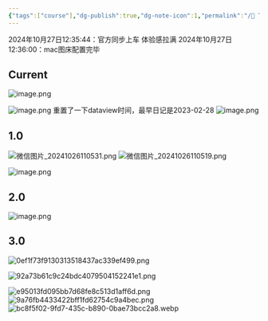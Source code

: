```yaml
---
{"tags":["course"],"dg-publish":true,"dg-note-icon":1,"permalink":"/🍊 TANGERINE/Obsidian/Obsidian Course/","dgPassFrontmatter":true,"noteIcon":1,"created":"2024-10-26T20:16:52.000+08:00","updated":"2024-11-01T07:45:27.679+08:00"}
---
```


2024年10月27日12:35:44：官方同步上车 体验感拉满
2024年10月27日12:36:00：mac图床配置完毕
## Current
![image.png](https://obsidian-1330151501.cos.ap-beijing.myqcloud.com/pic/202410291727351.png)

![image.png](https://obsidian-1330151501.cos.ap-beijing.myqcloud.com/pic/202410261218536.png)
重置了一下dataview时间，最早日记是2023-02-28
![image.png](https://obsidian-1330151501.cos.ap-beijing.myqcloud.com/pic/202410261103816.png)


## 1.0


![微信图片_20241026110531.png](https://obsidian-1330151501.cos.ap-beijing.myqcloud.com/pic/202410261217471.png)
![微信图片_20241026110519.png](https://obsidian-1330151501.cos.ap-beijing.myqcloud.com/pic/202410261217289.png)


![image.png](https://obsidian-1330151501.cos.ap-beijing.myqcloud.com/pic/202410101059095.png)

## 2.0
![image.png](https://obsidian-1330151501.cos.ap-beijing.myqcloud.com/pic/202410101055757.png)


## 3.0
![0ef1f73f9130313518437ac339ef499.png](https://obsidian-1330151501.cos.ap-beijing.myqcloud.com/pic/202410122246772.png)

![92a73b61c9c24bdc4079504152241e1.png](https://obsidian-1330151501.cos.ap-beijing.myqcloud.com/pic/202410122247449.png)



![e95013fd095bb7d68fe8c513d1aff6d.png](https://obsidian-1330151501.cos.ap-beijing.myqcloud.com/pic/202410250002650.png)
![9a76fb4433422bff1fd62754c9a4bec.png](https://obsidian-1330151501.cos.ap-beijing.myqcloud.com/pic/202410250002262.png)
![bc8f5f02-9fd7-435c-b890-0bae73bcc2a8.webp](https://obsidian-1330151501.cos.ap-beijing.myqcloud.com/pic/202410261148839.webp)
